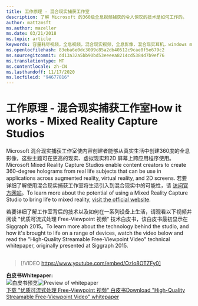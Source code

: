 ```yaml
---
title: 工作原理 - 混合现实捕获工作室
description: 了解 Microsoft 的360级全息视频捕获的令人惊叹的技术是如何工作的。
author: mattzmsft
ms.author: mazeller
ms.date: 03/21/2018
ms.topic: article
keywords: 容量耗尽视频，全息视频，混合现实视频，全息影像，混合现实耳机，windows mixed reality 耳机，虚拟现实耳机
ms.openlocfilehash: 83eba6e0dc3099c85a2db40512c9cae8f5e679c2
ms.sourcegitcommit: dd13a32a5bb90bd53eeeea8214cd5384d7b9ef76
ms.translationtype: MT
ms.contentlocale: zh-CN
ms.lasthandoff: 11/17/2020
ms.locfileid: "94677816"
---
```

# <a name="how-it-works---mixed-reality-capture-studios"></a><span data-ttu-id="ba73d-104">工作原理 - 混合现实捕获工作室</span><span class="sxs-lookup"><span data-stu-id="ba73d-104">How it works - Mixed Reality Capture Studios</span></span>

<span data-ttu-id="ba73d-105">Microsoft 混合现实捕获工作室使内容创建者能够从真实生活中创建360度的全息影像，这些主题可在更高的现实、虚拟现实和2D 屏幕上跨应用程序使用。</span><span class="sxs-lookup"><span data-stu-id="ba73d-105">Microsoft Mixed Reality Capture Studios enable content creators to create 360-degree holograms from real life subjects that can be use in applications across augmented reality, virtual reality, and 2D screens.</span></span> <span data-ttu-id="ba73d-106">若要详细了解使用混合现实捕获工作室将生活引入到混合现实中的可能性，请 [访问官方网站](https://www.microsoft.com//mixed-reality/capture-studios)。</span><span class="sxs-lookup"><span data-stu-id="ba73d-106">To learn more about the potential of using a Mixed Reality Capture Studio to bring life to mixed reality, [visit the official website](https://www.microsoft.com//mixed-reality/capture-studios).</span></span>

<span data-ttu-id="ba73d-107">若要详细了解工作室背后的技术以及如何在一系列设备上生活，请观看以下视频并阅读 "优质可流式处理 Free-Viewpoint 视频" 技术白皮书，该白皮书最初显示在 Siggraph 2015。</span><span class="sxs-lookup"><span data-stu-id="ba73d-107">To learn more about the technology behind the studio, and how it's brought to life on a range of devices, watch the video below and read the "High-Quality Streamable Free-Viewpoint Video" technical whitepaper, originally presented at Siggraph 2015.</span></span>
<br>
<br>
>[!VIDEO https://www.youtube.com/embed/OzIo8OTZFy0]


<span data-ttu-id="ba73d-108">**白皮书**</span><span class="sxs-lookup"><span data-stu-id="ba73d-108">**Whitepaper:**</span></span><br>
<span data-ttu-id="ba73d-109">![白皮书预览](images/siggraph-whitepaper-thumb-200px.png)</span><span class="sxs-lookup"><span data-stu-id="ba73d-109">![Preview of whitepaper](images/siggraph-whitepaper-thumb-200px.png)</span></span><br>
[<span data-ttu-id="ba73d-110">下载 "优质可流式处理 Free-Viewpoint 视频" 白皮书</span><span class="sxs-lookup"><span data-stu-id="ba73d-110">Download "High-Quality Streamable Free-Viewpoint Video" whitepaper</span></span>](images/high-quality-streamable-free-viewpoint-video.pdf)
